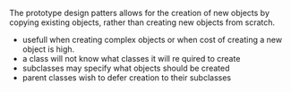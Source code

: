 The prototype design patters allows for the creation of new objects by copying existing objects, rather than creating new objects from scratch.

- usefull when creating complex objects or when cost of creating a new object is high.
- a class will not know what classes it will re quired to create
- subclasses may specify what objects should be created
- parent classes wish to defer creation to their subclasses
